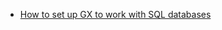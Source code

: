 - [How to set up GX to work with SQL databases](/docs/guides/setup/optional_dependencies/sql_databases/how_to_setup_gx_to_work_with_sql_databases)